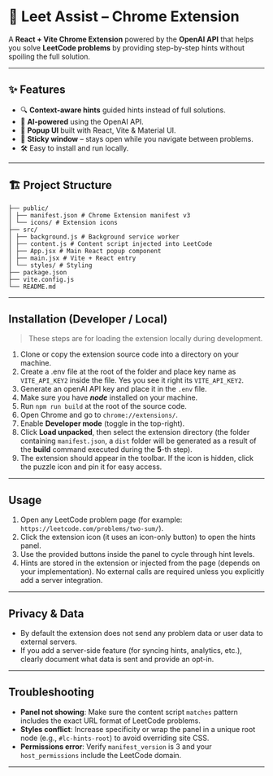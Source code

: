 # 🚀 Leet Assist – Chrome Extension

A **React + Vite Chrome Extension** powered by the **OpenAI API** that helps you solve **LeetCode problems** by providing step-by-step hints without spoiling the full solution.

---

## ✨ Features
- 🔍 **Context-aware hints** guided hints instead of full solutions. 
- 🤖 **AI-powered** using the OpenAI API.
- 🎯 **Popup UI** built with React, Vite & Material UI. 
- 📌 **Sticky window** – stays open while you navigate between problems.  
- 🛠 Easy to install and run locally.

---

## 🏗 Project Structure
```
├── public/
│ ├── manifest.json # Chrome Extension manifest v3
│ └── icons/ # Extension icons
├── src/
│ ├── background.js # Background service worker
│ ├── content.js # Content script injected into LeetCode
│ ├── App.jsx # Main React popup component
│ ├── main.jsx # Vite + React entry
│ └── styles/ # Styling
├── package.json
├── vite.config.js
└── README.md
```

---

## Installation (Developer / Local)

> These steps are for loading the extension locally during development.

1. Clone or copy the extension source code into a directory on your machine.
2. Create a .env file at the root of the folder and place key name as 
`VITE_API_KEY2` inside the file. Yes you see it right its `VITE_API_KEY2`.
3. Generate an openAI API key and place it in the `.env` file.
4. Make sure you have ***node*** installed on your machine.
5. Run `npm run build` at the root of the source code.
6. Open Chrome and go to `chrome://extensions/`.
7. Enable **Developer mode** (toggle in the top-right).
8. Click **Load unpacked**, then select the extension directory (the folder containing `manifest.json`, a `dist` folder will be generated as a result of the **build** command executed during the **5**-th step).
9. The extension should appear in the toolbar. If the icon is hidden, click the puzzle icon and pin it for easy access.

---

## Usage

1. Open any LeetCode problem page (for example: `https://leetcode.com/problems/two-sum/`).
2. Click the extension icon (it uses an icon-only button) to open the hints panel.
3. Use the provided buttons inside the panel to cycle through hint levels.
4. Hints are stored in the extension or injected from the page (depends on your implementation). No external calls are required unless you explicitly add a server integration.

---

## Privacy & Data

* By default the extension does not send any problem data or user data to external servers.
* If you add a server-side feature (for syncing hints, analytics, etc.), clearly document what data is sent and provide an opt-in.

---

## Troubleshooting

* **Panel not showing**: Make sure the content script `matches` pattern includes the exact URL format of LeetCode problems.
* **Styles conflict**: Increase specificity or wrap the panel in a unique root node (e.g., `#lc-hints-root`) to avoid overriding site CSS.
* **Permissions error**: Verify `manifest_version` is 3 and your `host_permissions` include the LeetCode domain.

---
